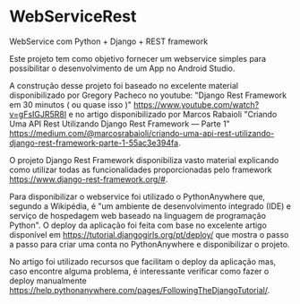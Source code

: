# WebServiceRest
WebService com Python + Django + REST framework

Este projeto tem como objetivo fornecer um webservice simples para possibilitar o desenvolvimento de um App no Android Studio. 

A construção desse projeto foi baseado no excelente material disponibilizado por Gregory Pacheco no youtube: "Django Rest Framework em 30 minutos ( ou quase isso )" <https://www.youtube.com/watch?v=gFsIGJR5R8I> e no artigo disponibilizado por Marcos Rabaioli "Criando Uma API Rest Utilizando Django Rest Framework — Parte 1" <https://medium.com/@marcosrabaioli/criando-uma-api-rest-utilizando-django-rest-framework-parte-1-55ac3e394fa>.


O projeto Django Rest Framework disponibiliza vasto material explicando como utilizar todas as funcionalidades proporcionadas pelo framework <https://www.django-rest-framework.org/#>.

Para disponibilizar o webservice foi utilizado o PythonAnywhere que, segundo a Wikipédia, é "um ambiente de desenvolvimento integrado (IDE) e serviço de hospedagem web baseado na linguagem de programação Python". O deploy da aplicação foi feita com base no excelente artigo disponível em <https://tutorial.djangogirls.org/pt/deploy/> que mostra o passo a passo para criar uma conta no PythonAnywhere e disponibilizar o projeto. 

No artigo foi utilizado recursos que facilitam o deploy da aplicação mas, caso encontre alguma problema, é interessante verificar como fazer o deploy manualmente <https://help.pythonanywhere.com/pages/FollowingTheDjangoTutorial/>.




